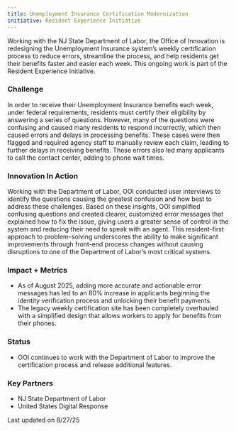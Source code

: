 ```yaml
---
title: Unemployment Insurance Certification Modernization
initiative: Resident Experience Initiative
---
```


Working with the NJ State Department of Labor, the Office of Innovation is redesigning the Unemployment Insurance system’s weekly certification process to reduce errors, streamline the process, and help residents get their benefits faster and easier each week. This ongoing work is part of the Resident Experience Initiative.  

### Challenge  

In order to receive their Unemployment Insurance benefits each week, under federal requirements, residents must certify their eligibility by answering a series of questions. However, many of the questions were confusing and caused many residents to respond incorrectly, which then caused errors and delays in processing benefits. These cases were then flagged and required agency staff to manually review each claim, leading to further delays in receiving benefits. These errors also led many applicants to call the contact center, adding to phone wait times.   

### Innovation In Action  

Working with the Department of Labor, OOI conducted user interviews to identify the questions causing the greatest confusion and how best to address these challenges. Based on these insights, OOI simplified confusing questions and created clearer, customized error messages that explained how to fix the issue, giving users a greater sense of control in the system and reducing their need to speak with an agent. This resident-first approach to problem-solving underscores the ability to make significant improvements through front-end process changes without causing disruptions to one of the Department of Labor’s most critical systems. 

### Impact \+ Metrics

* As of August 2025, adding more accurate and actionable error messages has led to an 80% increase in applicants beginning the identity verification process and unlocking their benefit payments.  
* The legacy weekly certification site has been completely overhauled with a simplified design that allows workers to apply for benefits from their phones.

### Status

* OOI continues to work with the Department of Labor to improve the certification process and release additional features. 

### Key Partners

* NJ State Department of Labor  
* United States Digital Response

Last updated on 8/27/25
